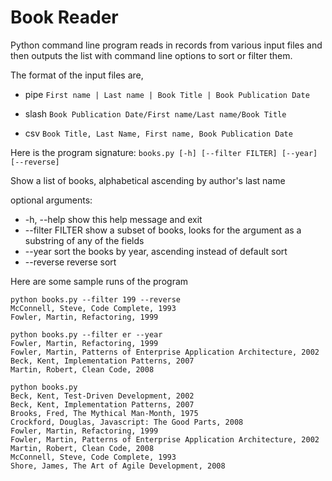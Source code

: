 # Book Reader

Python command line program reads in records from various input files and then outputs the list with command line options to sort or filter them.

The format of the input files are,

- pipe
```First name | Last name | Book Title | Book Publication Date```

- slash
```Book Publication Date/First name/Last name/Book Title```

- csv
```Book Title, Last Name, First name, Book Publication Date```

Here is the program signature:
```books.py [-h] [--filter FILTER] [--year] [--reverse]```

Show a list of books, alphabetical ascending by author's last name

optional arguments:
* -h, --help show this help message and exit
* --filter FILTER show a subset of books, looks for the argument as a substring of any of the fields
* --year sort the books by year, ascending instead of default sort
* --reverse reverse sort

Here are some sample runs of the program

```shell
python books.py --filter 199 --reverse
McConnell, Steve, Code Complete, 1993
Fowler, Martin, Refactoring, 1999
```

```shell
python books.py --filter er --year
Fowler, Martin, Refactoring, 1999
Fowler, Martin, Patterns of Enterprise Application Architecture, 2002
Beck, Kent, Implementation Patterns, 2007
Martin, Robert, Clean Code, 2008
```

```shell
python books.py
Beck, Kent, Test-Driven Development, 2002
Beck, Kent, Implementation Patterns, 2007
Brooks, Fred, The Mythical Man-Month, 1975
Crockford, Douglas, Javascript: The Good Parts, 2008
Fowler, Martin, Refactoring, 1999
Fowler, Martin, Patterns of Enterprise Application Architecture, 2002
Martin, Robert, Clean Code, 2008
McConnell, Steve, Code Complete, 1993
Shore, James, The Art of Agile Development, 2008
```
